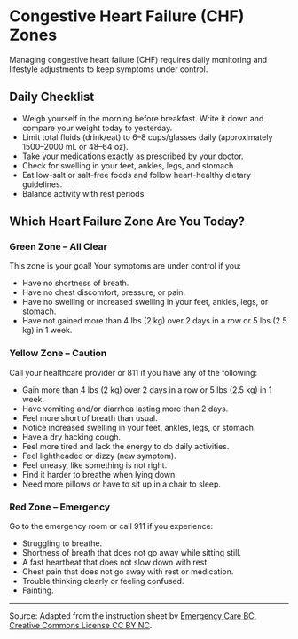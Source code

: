 # Congestive Heart Failure (CHF) Zones

Managing congestive heart failure (CHF) requires daily monitoring and lifestyle adjustments to keep symptoms under control.

## Daily Checklist
- Weigh yourself in the morning before breakfast. Write it down and compare your weight today to yesterday.
- Limit total fluids (drink/eat) to 6–8 cups/glasses daily (approximately 1500–2000 mL or 48–64 oz).
- Take your medications exactly as prescribed by your doctor.
- Check for swelling in your feet, ankles, legs, and stomach.
- Eat low-salt or salt-free foods and follow heart-healthy dietary guidelines.
- Balance activity with rest periods.

## Which Heart Failure Zone Are You Today?

### Green Zone – **All Clear**  
This zone is your goal! Your symptoms are under control if you:
- Have no shortness of breath.
- Have no chest discomfort, pressure, or pain.
- Have no swelling or increased swelling in your feet, ankles, legs, or stomach.
- Have not gained more than 4 lbs (2 kg) over 2 days in a row or 5 lbs (2.5 kg) in 1 week.

### Yellow Zone – **Caution**  
Call your healthcare provider or 811 if you have any of the following:
- Gain more than 4 lbs (2 kg) over 2 days in a row or 5 lbs (2.5 kg) in 1 week.
- Have vomiting and/or diarrhea lasting more than 2 days.
- Feel more short of breath than usual.
- Notice increased swelling in your feet, ankles, legs, or stomach.
- Have a dry hacking cough.
- Feel more tired and lack the energy to do daily activities.
- Feel lightheaded or dizzy (new symptom).
- Feel uneasy, like something is not right.
- Find it harder to breathe when lying down.
- Need more pillows or have to sit up in a chair to sleep.

### Red Zone – **Emergency**  
Go to the emergency room or call 911 if you experience:
- Struggling to breathe.
- Shortness of breath that does not go away while sitting still.
- A fast heartbeat that does not slow down with rest.
- Chest pain that does not go away with rest or medication.
- Trouble thinking clearly or feeling confused.
- Fainting.

---

Source: Adapted from the instruction sheet by [Emergency Care BC](http://www.bcemn.ca/clinical_resource/congestive-heart-failure-zones), [Creative Commons License CC BY NC](https://creativecommons.org/licenses/by-nc/4.0/deed.en).
